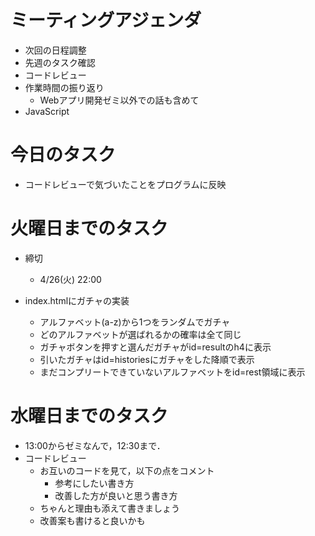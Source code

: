# ミーティングアジェンダ

- 次回の日程調整
- 先週のタスク確認
- コードレビュー
- 作業時間の振り返り
  - Webアプリ開発ゼミ以外での話も含めて 
- JavaScript

# 今日のタスク

- コードレビューで気づいたことをプログラムに反映

# 火曜日までのタスク

- 締切
  - 4/26(火) 22:00

- index.htmlにガチャの実装
  - アルファベット(a-z)から1つをランダムでガチャ
  - どのアルファベットが選ばれるかの確率は全て同じ
  - ガチャボタンを押すと選んだガチャがid=resultのh4に表示
  - 引いたガチャはid=historiesにガチャをした降順で表示
  - まだコンプリートできていないアルファベットをid=rest領域に表示

# 水曜日までのタスク

- 13:00からゼミなんで，12:30まで．
- コードレビュー
  - お互いのコードを見て，以下の点をコメント
    - 参考にしたい書き方
    - 改善した方が良いと思う書き方
  - ちゃんと理由も添えて書きましょう
  - 改善案も書けると良いかも

